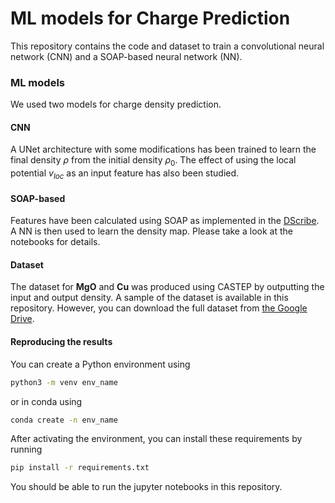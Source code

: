 
ML models for Charge Prediction
================================

This repository contains the code and dataset to train a convolutional neural network (CNN) and a SOAP-based neural network (NN).

### ML models
We used two models for charge density prediction. 

#### CNN
A UNet architecture with some modifications has been trained to learn the final density $\rho$ from the initial density $\rho_0$. The effect of using the local potential $v_{loc}$ as an input feature has also been studied. 

#### SOAP-based
Features have been calculated using SOAP as implemented in the [DScribe](https://singroup.github.io/dscribe/latest/index.html). A NN is then used to learn the density map. Please take a look at the notebooks for details.

#### Dataset
The dataset for **MgO** and **Cu** was produced using CASTEP by outputting the input and output density. A sample of the dataset is available in this repository. However, you can download the full dataset from [the Google Drive]( www.google.com).

#### Reproducing the results
You can create a Python environment using
```bash
python3 -m venv env_name
```
or in conda using
```bash
conda create -n env_name
```
After activating the environment, you can install these requirements by running
```bash
pip install -r requirements.txt
```
You should be able to run the jupyter notebooks in this repository.
